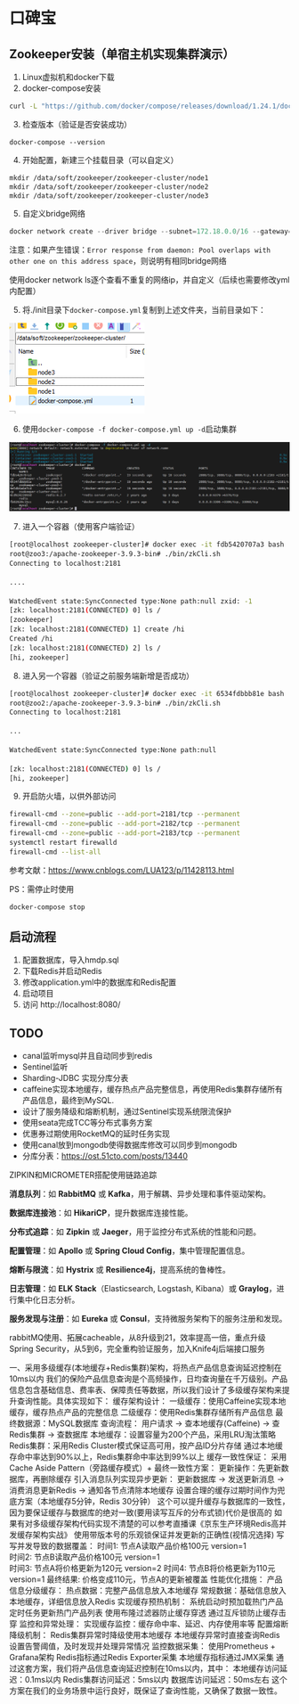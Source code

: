 # 口碑宝



## Zookeeper安装（单宿主机实现集群演示）

1. Linux虚拟机和docker下载
2. docker-compose安装

```bash
curl -L "https://github.com/docker/compose/releases/download/1.24.1/docker-compose-$(uname -s)-$(uname -m)" -o /usr/local/bin/docker-compose
```

3. 检查版本（验证是否安装成功）

```
docker-compose --version
```

4. 开始配置，新建三个挂载目录（可以自定义）

```
mkdir /data/soft/zookeeper/zookeeper-cluster/node1
mkdir /data/soft/zookeeper/zookeeper-cluster/node2
mkdir /data/soft/zookeeper/zookeeper-cluster/node3
```

5. 自定义bridge网络

```java
docker network create --driver bridge --subnet=172.18.0.0/16 --gateway=172.18.0.1 zoonet
```

注意：如果产生错误：`Error response from daemon: Pool overlaps with other one on this address space`，则说明有相同bridge网络

使用docker network ls逐个查看不重复的网络ip，并自定义（后续也需要修改yml内配置）

5. 将./init目录下`docker-compose.yml`复制到上述文件夹，当前目录如下：

![image-20250210213434715](img/image-20250210213434715.png)

6. 使用`docker-compose -f docker-compose.yml up -d`启动集群

![image-20250210214138262](img/image-20250210214138262.png)

7. 进入一个容器（使用客户端验证）

```bash
[root@localhost zookeeper-cluster]# docker exec -it fdb5420707a3 bash
root@zoo3:/apache-zookeeper-3.9.3-bin# ./bin/zkCli.sh
Connecting to localhost:2181

....

WatchedEvent state:SyncConnected type:None path:null zxid: -1
[zk: localhost:2181(CONNECTED) 0] ls /
[zookeeper]
[zk: localhost:2181(CONNECTED) 1] create /hi
Created /hi
[zk: localhost:2181(CONNECTED) 2] ls /
[hi, zookeeper]
```

8. 进入另一个容器（验证之前服务端新增是否成功）

```bash
[root@localhost zookeeper-cluster]# docker exec -it 6534fdbbb81e bash
root@zoo2:/apache-zookeeper-3.9.3-bin# ./bin/zkCli.sh
Connecting to localhost:2181

...

WatchedEvent state:SyncConnected type:None path:null

[zk: localhost:2181(CONNECTED) 0] ls /
[hi, zookeeper]
```

9. 开启防火墙，以供外部访问

```bash
firewall-cmd --zone=public --add-port=2181/tcp --permanent
firewall-cmd --zone=public --add-port=2182/tcp --permanent
firewall-cmd --zone=public --add-port=2183/tcp --permanent
systemctl restart firewalld
firewall-cmd --list-all
```

参考文献：https://www.cnblogs.com/LUA123/p/11428113.html

PS：需停止时使用

```bash
docker-compose stop
```





## 启动流程

1. 配置数据库，导入hmdp.sql
2. 下载Redis并启动Redis
3. 修改application.yml中的数据库和Redis配置
4. 启动项目
5. 访问 http://localhost:8080/







## TODO

- canal监听mysql并且自动同步到redis
- Sentinel监听
-  Sharding-JDBC 实现分库分表
- caffeine实现本地缓存，缓存热点产品完整信息，再使用Redis集群存储所有产品信息，最终到MySQL.
- 设计了服务降级和熔断机制，通过Sentinel实现系统限流保护
- 使用seata完成TCC等分布式事务方案
- 优惠券过期使用RocketMQ的延时任务实现
- 使用canal放到mongodb使得数据库修改可以同步到mongodb
- 分库分表：https://ost.51cto.com/posts/13440

ZIPKIN和MICROMETER搭配使用链路追踪

**消息队列**：如 **RabbitMQ** 或 **Kafka**，用于解耦、异步处理和事件驱动架构。

**数据库连接池**：如 **HikariCP**，提升数据库连接性能。

**分布式追踪**：如 **Zipkin** 或 **Jaeger**，用于监控分布式系统的性能和问题。

**配置管理**：如 **Apollo** 或 **Spring Cloud Config**，集中管理配置信息。

**熔断与限流**：如 **Hystrix** 或 **Resilience4j**，提高系统的鲁棒性。

**日志管理**：如 **ELK Stack**（Elasticsearch, Logstash, Kibana）或 **Graylog**，进行集中化日志分析。

**服务发现与注册**：如 **Eureka** 或 **Consul**，支持微服务架构下的服务注册和发现。




rabbitMQ使用、拓展cacheable，从8升级到21，效率提高一倍，重点升级Spring Security，从5到6，完全重构验证服务，加入Knife4j后端接口服务

一、采用多级缓存(本地缓存+Redis集群)架构，将热点产品信息查询延迟控制在10ms以内
我们的保险产品信息查询是个高频操作，日均查询量在千万级别。产品信息包含基础信息、费率表、保障责任等数据，所以我们设计了多级缓存架构来提升查询性能。具体实现如下：
缓存架构设计：
一级缓存：使用Caffeine实现本地缓存，缓存热点产品的完整信息
二级缓存：使用Redis集群存储所有产品信息
最终数据源：MySQL数据库
查询流程：
用户请求 -> 查本地缓存(Caffeine) -> 查Redis集群 -> 查数据库
本地缓存：设置容量为200个产品，采用LRU淘汰策略
Redis集群：采用Redis Cluster模式保证高可用，按产品ID分片存储
通过本地缓存命中率达到90%以上，Redis集群命中率达到99%以上
缓存一致性保证：
采用Cache Aside Pattern（旁路缓存模式）+ 最终一致性方案：
更新操作：先更新数据库，再删除缓存
引入消息队列实现异步更新：
更新数据库 -> 发送更新消息 -> 消费消息更新Redis -> 通知各节点清除本地缓存
设置合理的缓存过期时间作为兜底方案（本地缓存5分钟，Redis 30分钟）
这个可以提升缓存与数据库的一致性，因为要保证缓存与数据库的绝对一致(要用读写互斥的分布式锁)代价是很高的
如果有对多级缓存架构代码实现不清楚的可以参考直播课《京东生产环境Redis高并发缓存架构实战》
使用带版本号的乐观锁保证并发更新的正确性(视情况选择)
写写并发导致的数据覆盖：
时间1: 节点A读取产品价格100元 version=1  
时间2: 节点B读取产品价格100元 version=1  
时间3: 节点A将价格更新为120元 version=2
时间4: 节点B将价格更新为110元 version=1
最终结果: 价格变成110元，节点A的更新被覆盖 
性能优化措施：
产品信息分级缓存：
热点数据：完整产品信息放入本地缓存
常规数据：基础信息放入本地缓存，详细信息放入Redis
实现缓存预热机制：
系统启动时预加载热门产品
定时任务更新热门产品列表
使用布隆过滤器防止缓存穿透
通过互斥锁防止缓存击穿
监控和异常处理：
实现缓存监控：缓存命中率、延迟、内存使用率等
配置熔断降级机制：
Redis集群异常时降级使用本地缓存
本地缓存异常时直接查询Redis
设置告警阈值，及时发现并处理异常情况
监控数据采集：
使用Prometheus + Grafana架构
Redis指标通过Redis Exporter采集
本地缓存指标通过JMX采集
通过这套方案，我们将产品信息查询延迟控制在10ms以内，其中：
本地缓存访问延迟：0.1ms以内
Redis集群访问延迟：5ms以内
数据库访问延迟：50ms左右
这个方案在我们的业务场景中运行良好，既保证了查询性能，又确保了数据一致性。